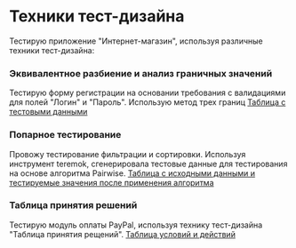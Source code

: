 # Техники тест-дизайна
Тестирую приложение "Интернет-магазин", используя различные техники тест-дизайна:


### Эквивалентное разбиение и анализ граничных значений
Тестирую форму регистрации на основании требования  с валидациями для полей "Логин" и "Пароль". Использую метод трех границ [Таблица с тестовыми данными](https://docs.google.com/spreadsheets/d/17emJsp8yGxJ67VNG95_Vrsf5muqKMML-4lyLNXhezWw/edit?usp=sharing)



### Попарное тестирование
Провожу тестирование фильтрации и сортировки. Используя инструмент teremok, сгенерировала тестовые данные для тестирования на основе алгоритма Pairwise. [Таблица с исходными данными и тестируемые значения после применения алгоритма](https://docs.google.com/spreadsheets/d/1Z4OA26oaC-Eb94coHIt1vr7zBpsSsUZxq0WShf-s6Zc/edit?usp=sharing)



### Таблица принятия решений
Тестирую модуль оплаты PayPal, используя технику тест-дизайна "Таблица принятия рещений". [Таблица условий и действий](https://docs.google.com/spreadsheets/d/1jwjmwwYaxmWS6n8nf0stpH9KzSkB1afV0ZKTO1iB5Tw/edit?usp=sharing)
